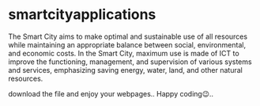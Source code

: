 # smartcityapplications

The Smart City aims to make optimal and sustainable use of all resources while maintaining an appropriate balance between social, environmental, and economic costs. In the Smart City, maximum use is made of ICT to improve the functioning, management, and supervision of various systems and services, emphasizing saving energy, water, land, and other natural resources. 

download the file and enjoy your webpages..
Happy coding😉..

